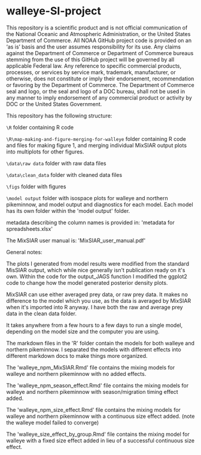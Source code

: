 # walleye-SI-project

This repository is a scientific product and is not official communication of the National Oceanic and Atmospheric Administration, or the United States Department of Commerce. All NOAA GitHub project code is provided on an ‘as is’ basis and the user assumes responsibility for its use. Any claims against the Department of Commerce or Department of Commerce bureaus stemming from the use of this GitHub project will be governed by all applicable Federal law. Any reference to specific commercial products, processes, or services by service mark, trademark, manufacturer, or otherwise, does not constitute or imply their endorsement, recommendation or favoring by the Department of Commerce. The Department of Commerce seal and logo, or the seal and logo of a DOC bureau, shall not be used in any manner to imply endorsement of any commercial product or activity by DOC or the United States Government.



This repository has the following structure: 

`\R` folder containing R code

`\R\map-making-and-figure-merging-for-walleye` folder containing R code and files for making figure 1, and merging individual MixSIAR output plots into multiplots for other figures.

`\data\raw data` folder with raw data files

`\data\clean_data` folder with cleaned data files

`\figs` folder with figures
 
`\model output` folder with isospace plots for walleye and northern pikeminnow, and model output and diagnostics for each model. Each model has its own folder within the 'model output' folder.

metadata describing the column names is provided in: 'metadata for spreadsheets.xlsx'

The MixSIAR user manual is: 'MixSIAR_user_manual.pdf'



General notes: 

The plots I generated from model results were modified from the standard MisSIAR output, which while nice generally isn't publication ready on it's own. Within the code for the output_JAGS function I modified the ggplot2 code to change how the model generated posterior density plots.

MixSIAR can use either averaged prey data, or raw prey data. It makes no difference to the model which you use, as the data is averaged by MixSIAR when it's imported into R anyway. I have both the raw and average prey data in the clean data folder. 

It takes anywhere from a few hours to a few days to run a single model, depending on the model size and the computer you are using.  

The markdown files in the 'R' folder contain the models for both walleye and northern pikeminnow. I separated the models with different effects into different markdown docs to make things more organized. 

The 'walleye_npm_MixSIAR.Rmd' file contains the mixing models for walleye and northern pikeminnow with no added effects. 

The 'walleye_npm_season_effect.Rmd' file contains the mixing models for walleye and northern pikeminnow with season/migration timing effect added. 

The 'walleye_npm_size_effect.Rmd' file contains the mixing models for walleye and northern pikeminnow with a continuous size effect added. (note the walleye model failed to converge) 

The 'walleye_size_effect_by_group.Rmd' file contains the mixing model for walleye with a fixed size effect added in lieu of a successful continuous size effect. 

